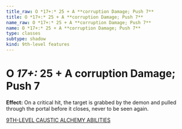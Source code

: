 ```yaml
---
title_raw: O *17+:* 25 + A **corruption Damage; Push 7**
title: O *17+:* 25 + A **corruption Damage; Push 7**
name_raw: O *17+:* 25 + A **corruption Damage; Push 7**
name: O *17+:* 25 + A **corruption Damage; Push 7**
type: classes
subtype: shadow
kind: 9th-level features
---
```


# O *17+:* 25 + A **corruption Damage; Push 7**

**Effect:** On a critical hit, the target is grabbed by the demon and pulled through the portal before it closes, never to be seen again.

[9TH-LEVEL CAUSTIC ALCHEMY ABILITIES](./9th-Level%20Caustic%20Alchemy%20Abilities.md)
